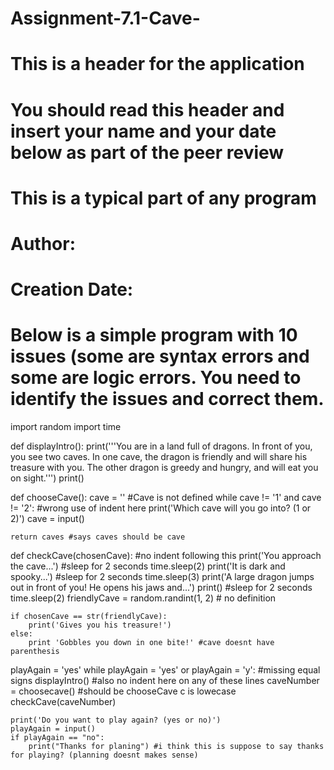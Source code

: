 # Assignment-7.1-Cave-
# This is a header for the application
# You should read this header and insert your name and your date below as part of the peer review
# This is a typical part of any program
# Author: <author>
# Creation Date: <date>
# Below is a simple program with 10 issues (some are syntax errors and some are logic errors.  You need to identify the issues and correct them.


import random
import time

def displayIntro():
	print('''You are in a land full of dragons. In front of you,
	you see two caves. In one cave, the dragon is friendly
	and will share his treasure with you. The other dragon
	is greedy and hungry, and will eat you on sight.''')
	print()

def chooseCave():
    cave = ''     #Cave is not defined
	while cave != '1' and cave != '2': #wrong use of indent here
		print('Which cave will you go into? (1 or 2)')
		cave = input()

	return caves #says caves should be cave

def checkCave(chosenCave): #no indent following this
	print('You approach the cave...')
	#sleep for 2 seconds
	time.sleep(2)
	print('It is dark and spooky...')
	#sleep for 2 seconds
	time.sleep(3)
	print('A large dragon jumps out in front of you! He opens his jaws and...')
	print()
	#sleep for 2 seconds
	time.sleep(2)
	friendlyCave = random.randint(1, 2) # no definition

	if chosenCave == str(friendlyCave):
		print('Gives you his treasure!')
	else:
		print 'Gobbles you down in one bite!' #cave doesnt have parenthesis

playAgain = 'yes'
while playAgain = 'yes' or playAgain = 'y': #missing equal signs
	displayIntro() #also no indent here on any of these lines
	caveNumber = choosecave() #should be chooseCave c is lowecase
	checkCave(caveNumber)
    
	print('Do you want to play again? (yes or no)')
	playAgain = input()
	if playAgain == "no":
		print("Thanks for planing") #i think this is suppose to say thanks for playing? (planning doesnt makes sense)
